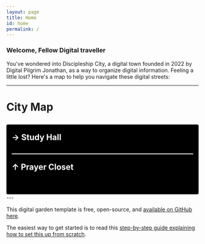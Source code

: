 ```yaml
---
layout: page
title: Home
id: home
permalink: /
---
```


### Welcome, Fellow Digital traveller

You've wondered into Discipleship City, a digital town founded in 2022 by Digital Pilgrim Jonathan, as a way to organize digital information. Feeling a little lost? Here's a map to help you navigate these digital streets:

---
<h1>City Map</h1>
<div style="padding: 0em 1em 3em 1em; margin-top: 1rem; background: #000; color: #fff; border-radius: 4px;">
  <h2 style="padding-top: 1em;">→   Study Hall</h2>
  <h2 style="border-top: 2px solid; padding-top: 1em;">↑   Prayer Closet</h2>
</div>
---


This digital garden template is free, open-source, and [available on GitHub here](https://github.com/maximevaillancourt/digital-garden-jekyll-template).

The easiest way to get started is to read this [step-by-step guide explaining how to set this up from scratch](https://maximevaillancourt.com/blog/setting-up-your-own-digital-garden-with-jekyll).

<style>
  .wrapper {
    max-width: 46em;
  }
</style>

